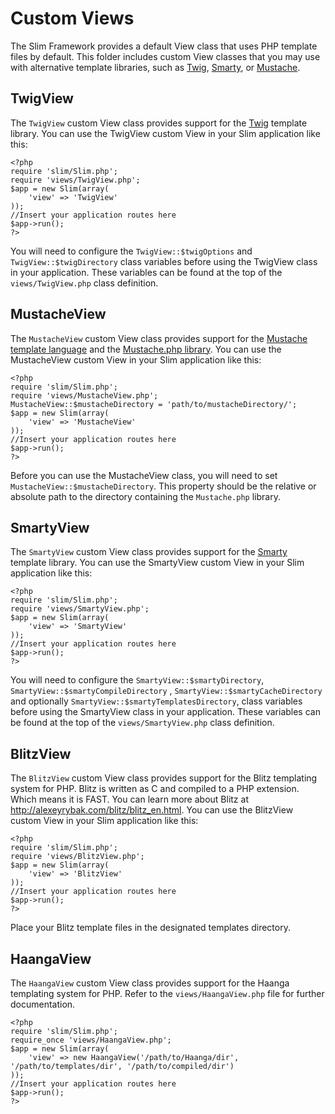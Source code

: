 # Custom Views

The Slim Framework provides a default View class that uses PHP template files by default. This folder includes custom View classes that you may use with alternative template libraries, such as [Twig](http://www.twig-project.org/), [Smarty](http://www.smarty.net/), or [Mustache](http://mustache.github.com/).

## TwigView

The `TwigView` custom View class provides support for the [Twig](http://twig.sensiolabs.org/) template library. You can use the TwigView custom View in your Slim application like this:

	<?php
	require 'slim/Slim.php';
	require 'views/TwigView.php';
	$app = new Slim(array(
		'view' => 'TwigView'
	));
	//Insert your application routes here
	$app->run();
	?>

You will need to configure the `TwigView::$twigOptions` and `TwigView::$twigDirectory` class variables before using the TwigView class in your application. These variables can be found at the top of the `views/TwigView.php` class definition.

## MustacheView

The `MustacheView` custom View class provides support for the [Mustache template language](http://mustache.github.com/) and the [Mustache.php library](github.com/bobthecow/mustache.php). You can use the MustacheView custom View in your Slim application like this:

	<?php
	require 'slim/Slim.php';
	require 'views/MustacheView.php';
	MustacheView::$mustacheDirectory = 'path/to/mustacheDirectory/';
	$app = new Slim(array(
		'view' => 'MustacheView'
	));
	//Insert your application routes here
	$app->run();
	?>

Before you can use the MustacheView class, you will need to set `MustacheView::$mustacheDirectory`. This property should be the relative or absolute path to the directory containing the `Mustache.php` library.

## SmartyView

The `SmartyView` custom View class provides support for the [Smarty](http://www.smarty.net/) template library. You can use the SmartyView custom View in your Slim application like this:

	<?php
	require 'slim/Slim.php';
	require 'views/SmartyView.php';
	$app = new Slim(array(
		'view' => 'SmartyView'
	));
	//Insert your application routes here
	$app->run();
	?>

You will need to configure the `SmartyView::$smartyDirectory`,  `SmartyView::$smartyCompileDirectory` , `SmartyView::$smartyCacheDirectory` and optionally `SmartyView::$smartyTemplatesDirectory`, class variables before using the SmartyView class in your application. These variables can be found at the top of the `views/SmartyView.php` class definition.

## BlitzView

The `BlitzView` custom View class provides support for the Blitz templating system for PHP. Blitz is written as C and compiled to a PHP extension. Which means it is FAST. You can learn more about Blitz at <http://alexeyrybak.com/blitz/blitz_en.html>. You can use the BlitzView custom View in your Slim application like this:

	<?php
	require 'slim/Slim.php';
	require 'views/BlitzView.php';
	$app = new Slim(array(
		'view' => 'BlitzView'
	));
	//Insert your application routes here
	$app->run();
	?>

Place your Blitz template files in the designated templates directory.

## HaangaView

The `HaangaView` custom View class provides support for the Haanga templating system for PHP. Refer to the `views/HaangaView.php` file for further documentation.

    <?php
	require 'slim/Slim.php';
	require_once 'views/HaangaView.php';
	$app = new Slim(array(
        'view' => new HaangaView('/path/to/Haanga/dir', '/path/to/templates/dir', '/path/to/compiled/dir')
    ));
	//Insert your application routes here
	$app->run();
	?>
